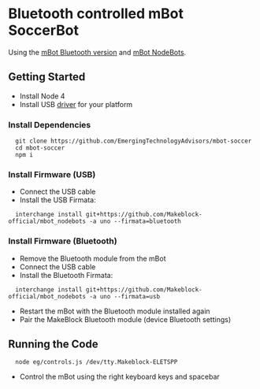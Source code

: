 # Bluetooth controlled mBot SoccerBot

Using the [mBot Bluetooth version](http://www.makeblock.cc/mbot/) and
[mBot NodeBots](https://github.com/Makeblock-official/mbot_nodebots/blob/master/README.md).

## Getting Started

* Install Node 4
* Install USB [driver](https://github.com/Makeblock-official/mbot_nodebots/tree/master/driver) for your platform

### Install Dependencies

```
  git clone https://github.com/EmergingTechnologyAdvisors/mbot-soccer
  cd mbot-soccer
  npm i
```  

### Install Firmware (USB)

* Connect the USB cable
* Install the USB Firmata:

```
  interchange install git+https://github.com/Makeblock-official/mbot_nodebots -a uno --firmata=bluetooth
```

### Install Firmware (Bluetooth)

* Remove the Bluetooth module from the mBot
* Connect the USB cable
* Install the Bluetooth Firmata:

```
  interchange install git+https://github.com/Makeblock-official/mbot_nodebots -a uno --firmata=usb
```

* Restart the mBot with the Bluetooth module installed again
* Pair the MakeBlock Bluetooth module (device Bluetooth settings)

## Running the Code

```
  node eg/controls.js /dev/tty.Makeblock-ELETSPP
```
* Control the mBot using the right keyboard keys and spacebar
